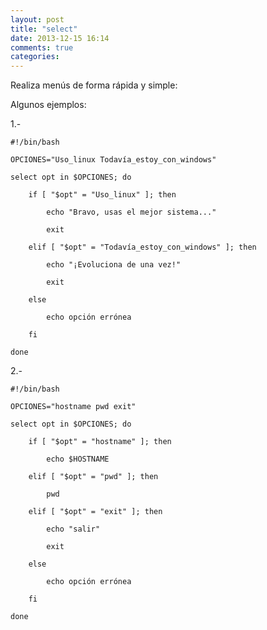 ```yaml
---
layout: post
title: "select"
date: 2013-12-15 16:14
comments: true
categories: 
---
```

Realiza menús de forma rápida y simple:

Algunos ejemplos:

1.-

	#!/bin/bash

	OPCIONES="Uso_linux Todavía_estoy_con_windows"

	select opt in $OPCIONES; do

		if [ "$opt" = "Uso_linux" ]; then

			echo "Bravo, usas el mejor sistema..."

			exit

		elif [ "$opt" = "Todavía_estoy_con_windows" ]; then

			echo "¡Evoluciona de una vez!"

			exit

		else

			echo opción errónea

		fi

	done

2.-

	#!/bin/bash

	OPCIONES="hostname pwd exit"

	select opt in $OPCIONES; do

		if [ "$opt" = "hostname" ]; then

			echo $HOSTNAME

		elif [ "$opt" = "pwd" ]; then

			pwd

		elif [ "$opt" = "exit" ]; then

			echo "salir"

			exit    

		else

			echo opción errónea

		fi

	done

